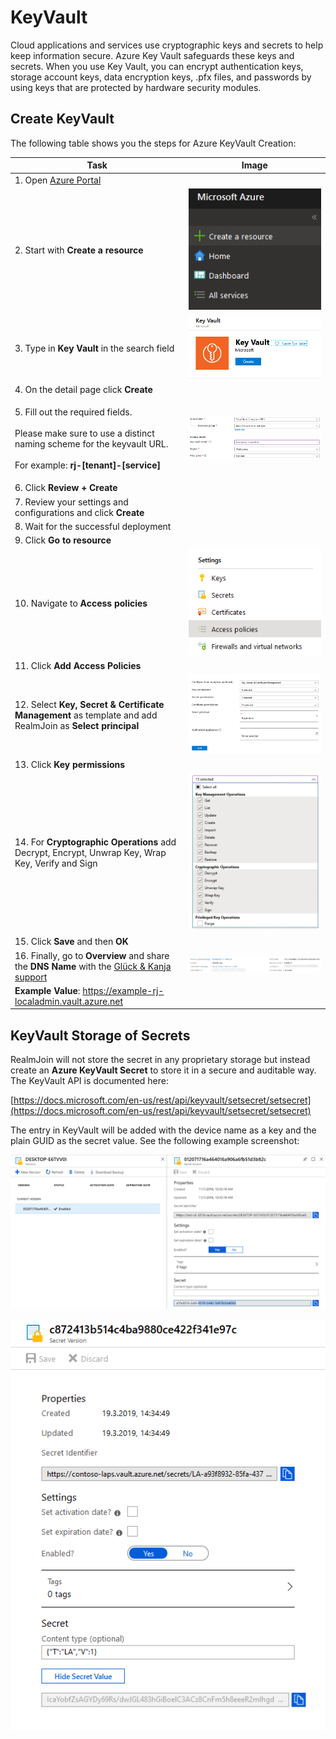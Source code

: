 # KeyVault

Cloud applications and services use cryptographic keys and secrets to help keep information secure. Azure Key Vault safeguards these keys and secrets. When you use Key Vault, you can encrypt authentication keys, storage account keys, data encryption keys, .pfx files, and passwords by using keys that are protected by hardware security modules.

## Create KeyVault

The following table shows you the steps for Azure KeyVault Creation:

| Task                                                                                                                                                                             | Image                                              |
| -------------------------------------------------------------------------------------------------------------------------------------------------------------------------------- | -------------------------------------------------- |
| 1. Open [Azure Portal](https://portal.azure.com)                                                                                                                                 |                                                    |
| 2. Start with **Create a resource**                                                                                                                                              | ![](<../../.gitbook/assets/keyvault1 (1).png>)     |
| 3. Type in **Key Vault** in the search field                                                                                                                                     | ![](<../../.gitbook/assets/keyvault2 (1) (1).png>) |
| 4. On the detail page click **Create**                                                                                                                                           |                                                    |
| <p>5. Fill out the required fields.<br><br>Please make sure to use a distinct naming scheme for the keyvault URL.<br><br>For example: <strong>rj-[tenant]-[service]</strong></p> | ![](<../../.gitbook/assets/keyvault3 (1).png>)     |
| 6. Click **Review + Create**                                                                                                                                                     |                                                    |
| 7. Review your settings and configurations and click **Create**                                                                                                                  |                                                    |
| 8. Wait for the successful deployment                                                                                                                                            |                                                    |
| 9. Click **Go to resource**                                                                                                                                                      |                                                    |
| 10. Navigate to **Access policies**                                                                                                                                              | ![](<../../.gitbook/assets/keyvault4 (1).png>)     |
| 11. Click **Add Access Policies**                                                                                                                                                |                                                    |
| 12. Select **Key, Secret & Certificate Management** as template and add RealmJoin as **Select principal**                                                                        | ![](<../../.gitbook/assets/keyvault5 (1).png>)     |
| 13. Click **Key permissions**                                                                                                                                                    |                                                    |
| 14. For **Cryptographic Operations** add Decrypt, Encrypt, Unwrap Key, Wrap Key, Verify and Sign                                                                                 | ![](<../../.gitbook/assets/keyvault6 (1).png>)     |
| 15. Click **Save** and then **OK**                                                                                                                                               |                                                    |
| 16. Finally, go to **Overview** and share the **DNS Name** with the [Glück & Kanja support](mailto:product.support@glueckkanja.com)                                              | ![](<../../.gitbook/assets/keyvault7 (1).png>)     |
| **Example Value**: https://example-rj-localadmin.vault.azure.net                                                                                                                 |                                                    |

## KeyVault Storage of Secrets

RealmJoin will not store the secret in any proprietary storage but instead create an **Azure KeyVault Secret** to store it in a secure and auditable way. The KeyVault API is documented here:

[https://docs.microsoft.com/en-us/rest/api/keyvault/setsecret/setsecret](https://docs.microsoft.com/en-us/rest/api/keyvault/setsecret/setsecret)

The entry in KeyVault will be added with the device name as a key and the plain GUID as the secret value. See the following example screenshot:

[![CreateKeyVault](<../../.gitbook/assets/keyvault8 (1) (2).png>)](https://github.com/realmjoin/realmjoin-gitbooks/tree/3c2250fcc0d712e1b40ac535a1766b57ce01910c/docs/media/keyvault8.png)

[![KeyVaultStorageofSecrets](<../../.gitbook/assets/keyvault9 (1) (1) (2).png>)](https://github.com/realmjoin/realmjoin-gitbooks/tree/3c2250fcc0d712e1b40ac535a1766b57ce01910c/docs/media/keyvault9.png)

